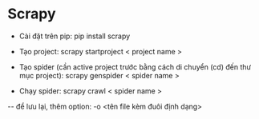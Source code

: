 # Scrapy
 
- Cài đặt trên pip: pip install scrapy

- Tạo project: scrapy startproject < project name >
- Tạo spider (cần active project trước bằng cách di chuyển (cd) đến thư mục project): scrapy genspider < spider name >

- Chạy spider: scrapy crawl < spider name >

 -- để lưu lại, thêm option: -o <tên file kèm đuôi định dạng>
